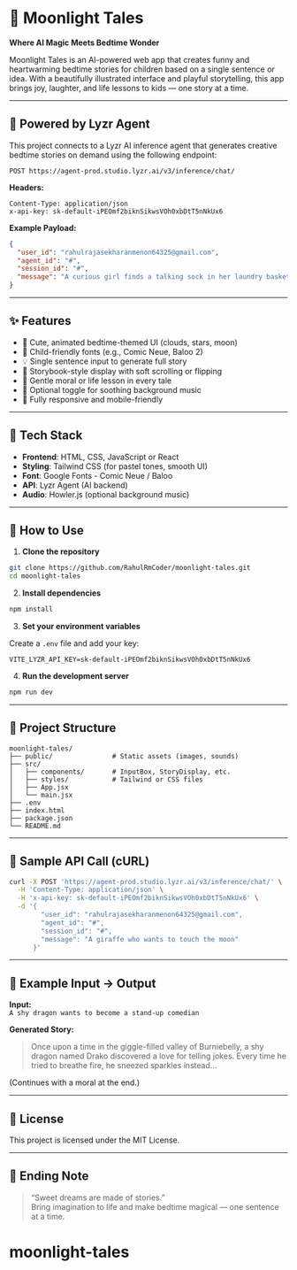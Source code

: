 # 🌙 Moonlight Tales

**Where AI Magic Meets Bedtime Wonder**

Moonlight Tales is an AI-powered web app that creates funny and heartwarming bedtime stories for children based on a single sentence or idea. With a beautifully illustrated interface and playful storytelling, this app brings joy, laughter, and life lessons to kids — one story at a time.

---

## 🧠 Powered by Lyzr Agent

This project connects to a Lyzr AI inference agent that generates creative bedtime stories on demand using the following endpoint:

```
POST https://agent-prod.studio.lyzr.ai/v3/inference/chat/
```

**Headers:**

```
Content-Type: application/json  
x-api-key: sk-default-iPEOmf2biknSikwsVOh0xbDtT5nNkUx6
```

**Example Payload:**

```json
{
  "user_id": "rahulrajasekharanmenon64325@gmail.com",
  "agent_id": "#",
  "session_id": "#",
  "message": "A curious girl finds a talking sock in her laundry basket"
}
```

---

## ✨ Features

- 🎨 Cute, animated bedtime-themed UI (clouds, stars, moon)
- 🧒 Child-friendly fonts (e.g., Comic Neue, Baloo 2)
- 💡 Single sentence input to generate full story
- 📖 Storybook-style display with soft scrolling or flipping
- 🌈 Gentle moral or life lesson in every tale
- 🎵 Optional toggle for soothing background music
- 📱 Fully responsive and mobile-friendly

---

## 🌈 Tech Stack

- **Frontend**: HTML, CSS, JavaScript or React
- **Styling**: Tailwind CSS (for pastel tones, smooth UI)
- **Font**: Google Fonts - Comic Neue / Baloo
- **API**: Lyzr Agent (AI backend)
- **Audio**: Howler.js (optional background music)

---

## 🚀 How to Use

1. **Clone the repository**

```bash
git clone https://github.com/RahulRmCoder/moonlight-tales.git
cd moonlight-tales
```

2. **Install dependencies**

```bash
npm install
```

3. **Set your environment variables**

Create a `.env` file and add your key:

```env
VITE_LYZR_API_KEY=sk-default-iPEOmf2biknSikwsVOh0xbDtT5nNkUx6
```

4. **Run the development server**

```bash
npm run dev
```

---

## 📁 Project Structure

```
moonlight-tales/
├── public/               # Static assets (images, sounds)
├── src/
│   ├── components/       # InputBox, StoryDisplay, etc.
│   ├── styles/           # Tailwind or CSS files
│   ├── App.jsx
│   └── main.jsx
├── .env
├── index.html
├── package.json
└── README.md
```

---

## 🧪 Sample API Call (cURL)

```bash
curl -X POST 'https://agent-prod.studio.lyzr.ai/v3/inference/chat/' \
  -H 'Content-Type: application/json' \
  -H 'x-api-key: sk-default-iPEOmf2biknSikwsVOh0xbDtT5nNkUx6' \
  -d '{
        "user_id": "rahulrajasekharanmenon64325@gmail.com",
        "agent_id": "#",
        "session_id": "#",
        "message": "A giraffe who wants to touch the moon"
      }'
```

---

## 🌟 Example Input → Output

**Input:**  
`A shy dragon wants to become a stand-up comedian`

**Generated Story:**  
> Once upon a time in the giggle-filled valley of Burniebelly, a shy dragon named Drako discovered a love for telling jokes. Every time he tried to breathe fire, he sneezed sparkles instead…

(Continues with a moral at the end.)

---

## 📜 License

This project is licensed under the MIT License.

---

## 🌠 Ending Note

> “Sweet dreams are made of stories.”  
Bring imagination to life and make bedtime magical — one sentence at a time.
# moonlight-tales
